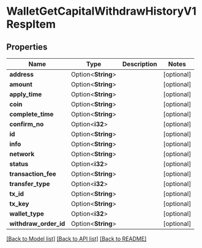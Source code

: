 # WalletGetCapitalWithdrawHistoryV1RespItem

## Properties

Name | Type | Description | Notes
------------ | ------------- | ------------- | -------------
**address** | Option<**String**> |  | [optional]
**amount** | Option<**String**> |  | [optional]
**apply_time** | Option<**String**> |  | [optional]
**coin** | Option<**String**> |  | [optional]
**complete_time** | Option<**String**> |  | [optional]
**confirm_no** | Option<**i32**> |  | [optional]
**id** | Option<**String**> |  | [optional]
**info** | Option<**String**> |  | [optional]
**network** | Option<**String**> |  | [optional]
**status** | Option<**i32**> |  | [optional]
**transaction_fee** | Option<**String**> |  | [optional]
**transfer_type** | Option<**i32**> |  | [optional]
**tx_id** | Option<**String**> |  | [optional]
**tx_key** | Option<**String**> |  | [optional]
**wallet_type** | Option<**i32**> |  | [optional]
**withdraw_order_id** | Option<**String**> |  | [optional]

[[Back to Model list]](../README.md#documentation-for-models) [[Back to API list]](../README.md#documentation-for-api-endpoints) [[Back to README]](../README.md)



